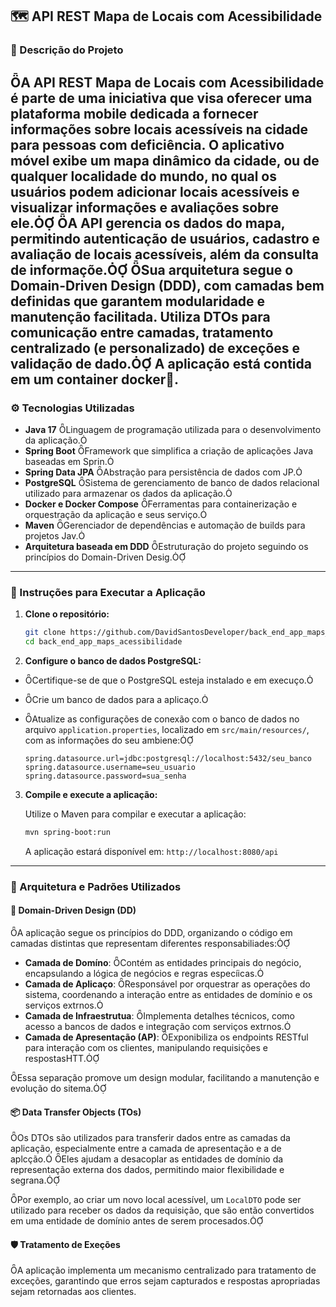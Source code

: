 
## 🗺️ API REST Mapa de Locais com Acessibilidade

### 📖 Descrição do Projeto
A API REST Mapa de Locais com Acessibilidade é parte de uma iniciativa que visa oferecer uma plataforma mobile dedicada a fornecer informações sobre locais acessíveis na cidade para pessoas com deficiência. O aplicativo móvel exibe um mapa dinâmico da cidade, ou de qualquer localidade do mundo, no qual os usuários podem adicionar locais acessíveis e visualizar informações e avaliações sobre ele.
A API gerencia os dados do mapa, permitindo autenticação de usuários, cadastro e avaliação de locais acessíveis, além da consulta de informaçõe.
Sua arquitetura segue o Domain-Driven Design (DDD), com camadas bem definidas que garantem modularidade e manutenção facilitada. Utiliza DTOs para comunicação entre camadas, tratamento centralizado (e personalizado) de exceções e validação de dado.
A aplicação está contida em um container docker🐳.
---

### ⚙️ Tecnologias Utilizadas

- **Java 17** Linguagem de programação utilizada para o desenvolvimento da aplicação.
- **Spring Boot** Framework que simplifica a criação de aplicações Java baseadas em Sprin.
- **Spring Data JPA** Abstração para persistência de dados com JP.
- **PostgreSQL** Sistema de gerenciamento de banco de dados relacional utilizado para armazenar os dados da aplicação.
- **Docker e Docker Compose** Ferramentas para containerização e orquestração da aplicação e seus serviço.
- **Maven** Gerenciador de dependências e automação de builds para projetos Jav.
- **Arquitetura baseada em DDD** Estruturação do projeto seguindo os princípios do Domain-Driven Desig.

---

### 🚀 Instruções para Executar a Aplicação

1. **Clone o repositório:**

   ```bash
   git clone https://github.com/DavidSantosDeveloper/back_end_app_maps_acessibilidade.git
   cd back_end_app_maps_acessibilidade
   ```

2. **Configure o banco de dados PostgreSQL:**

  - Certifique-se de que o PostgreSQL esteja instalado e em execuço.
  - Crie um banco de dados para a aplicaço.
  - Atualize as configurações de conexão com o banco de dados no arquivo `application.properties`, localizado em `src/main/resources/`, com as informações do seu ambiene:

     ```properties
     spring.datasource.url=jdbc:postgresql://localhost:5432/seu_banco
     spring.datasource.username=seu_usuario
     spring.datasource.password=sua_senha
     ```

3. **Compile e execute a aplicação:**

   Utilize o Maven para compilar e executar a aplicação:

   ```bash
   mvn spring-boot:run
   ```

   A aplicação estará disponível em: `http://localhost:8080/api`

---


### 🧱 Arquitetura e Padrões Utilizados

#### 🧩 Domain-Driven Design (DD)

A aplicação segue os princípios do DDD, organizando o código em camadas distintas que representam diferentes responsabiliades:

- **Camada de Domíno**: Contém as entidades principais do negócio, encapsulando a lógica de negócios e regras especíicas.
- **Camada de Aplicaço**: Responsável por orquestrar as operações do sistema, coordenando a interação entre as entidades de domínio e os serviços extrnos.
- **Camada de Infraestrutua**: Implementa detalhes técnicos, como acesso a bancos de dados e integração com serviços extrnos.
- **Camada de Apresentação (AP)**: Exponibiliza os endpoints RESTful para interação com os clientes, manipulando requisições e respostasHTT.

Essa separação promove um design modular, facilitando a manutenção e evolução do sitema.

#### 📦 Data Transfer Objects (TOs)

Os DTOs são utilizados para transferir dados entre as camadas da aplicação, especialmente entre a camada de apresentação e a de aplcção. Eles ajudam a desacoplar as entidades de domínio da representação externa dos dados, permitindo maior flexibilidade e segrana.

Por exemplo, ao criar um novo local acessível, um `LocalDTO` pode ser utilizado para receber os dados da requisição, que são então convertidos em uma entidade de domínio antes de serem procesados.

#### 🛡️ Tratamento de Exeções

A aplicação implementa um mecanismo centralizado para tratamento de exceções, garantindo que erros sejam capturados e respostas apropriadas sejam retornadas aos clientes. 
